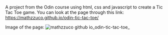 A project from the Odin course using html, css and javascript to create a Tic Tac Toe game. You can look at the page through this link: https://mathzzuco.github.io/odin-tic-tac-toe/

Image of the page:
![mathzzuco github io_odin-tic-tac-toe_](https://github.com/user-attachments/assets/69b93c10-a42a-441d-8cd6-08b774292a91)
